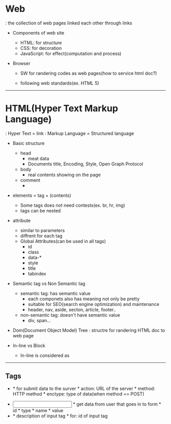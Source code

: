 # Web
: the collection of web pages linked each other through links

* Components of web site
    * HTML: for structure
    * CSS: for decoration
    * JavaScript: for effect(computation and process)

* Browser
    * SW for randering codes as web pages(how to service html doc?)
    
    * following web standards(ex. HTML 5)
---
# HTML(Hyper Text Markup Language)
: Hyper Text = link
: Markup Language = Structured language

* Basic structure
    * head
        * meat data
        * Documents title, Encoding, Style, Open Graph Protocol
    * body
        * real contents showing on the page
    * comment
        * <!-- -->
* elements = tag + (contents)
    * Some tags does not need contests(ex. br, hr, img)
    * tags can be nested
* attribute
    * similar to parameters
    * diffrent for each tag
    * Global Attributes(can be used in all tags)
        * id
        * class
        * data-*
        * style
        * title
        * tabindex

* Semantic tag vs Non Semantic tag
    * semantic tag: has semantic value
        * each componets also has meaning not only be pretty
        * suitable for SEO(search engine optimization) and maintenance
        * header, nav, aside, secton, article, footer..
    * non-semantic tag: doesn't have semantic value
        * div, span...

* Dom(Document Object Model) Tree
: structre for randering HTML doc to web page

* In-line vs Block 
    * In-line is considered as
---
## Tags
* <form> 
    * for submit data to the surver
    * action: URL of the server
    * method: HTTP method
    * enctype: type of data(when method == POST)
* <input>
    * get data from user that goes in to form
    * id
    * type
    * name
    * value
* <label>
    * description of input tag
    * for: id of input tag
